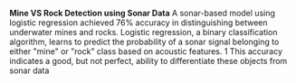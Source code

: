 **Mine VS Rock Detection using Sonar Data**
A sonar-based model using logistic regression achieved 76% accuracy in distinguishing between underwater mines and rocks. Logistic regression, a binary classification algorithm, learns to predict the probability of a sonar signal belonging to either "mine" or "rock" class based on acoustic features. 1  This accuracy indicates a good, but not perfect, ability to differentiate these objects from sonar data
